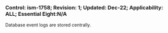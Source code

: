### Control: ism-1758; Revision: 1; Updated: Dec-22; Applicability: ALL; Essential Eight:N/A
<p>Database event logs are stored centrally.</p>